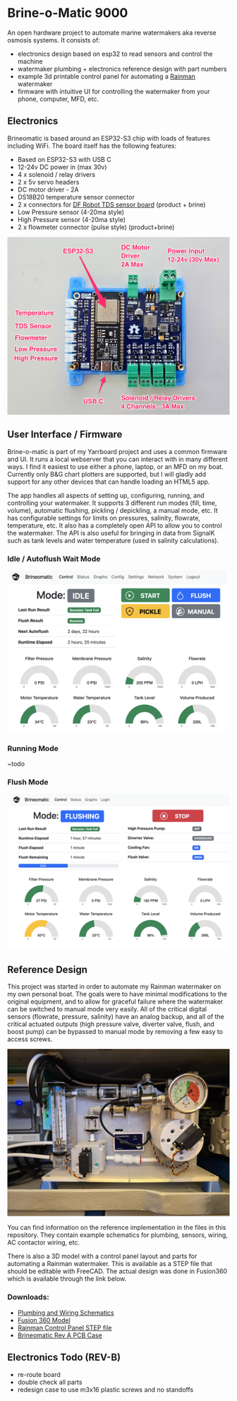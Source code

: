 # Brine-o-Matic 9000

An open hardware project to automate marine watermakers aka reverse osmosis systems.  It consists of:

* electronics design based on esp32 to read sensors and control the machine
* watermaker plumbing + electronics reference design with part numbers
* example 3d printable control panel for automating a [Rainman](https://www.rainmandesal.com/) watermaker
* firmware with intuitive UI for controlling the watermaker from your phone, computer, MFD, etc.

## Electronics

Brineomatic is based around an ESP32-S3 chip with loads of features including WiFi.  The board itself has the following features:

* Based on ESP32-S3 with USB C
* 12-24v DC power in (max 30v)
* 4 x solenoid / relay drivers
* 2 x 5v servo headers
* DC motor driver - 2A
* DS18B20 temperature sensor connector
* 2 x connectors for [DF Robot TDS sensor board](https://www.dfrobot.com/product-1662.html) (product + brine)
* Low Pressure sensor (4-20ma style)
* High Pressure sensor (4-20ma style)
* 2 x flowmeter connector (pulse style) (product+brine)

![Image of Brine-o-matic 9000 Rev A Electronics](/assets/brineomatic-rev-a-annotated.jpg)

## User Interface / Firmware

Brine-o-matic is part of my Yarrboard project and uses a common firmware and UI.  It runs a local webserver that you can interact with in many different ways.  I find it easiest to use either a phone, laptop, or an MFD on my boat.  Currently only B&G chart plotters are supported, but I will gladly add support for any other devices that can handle loading an HTML5 app.

The app handles all aspects of setting up, configuring, running, and controlling your watermaker.  It supports 3 different run modes (fill, time, volume), automatic flushing, pickling / depickling, a manual mode, etc.  It has configurable settings for limits on pressures, salinity, flowrate, temperature, etc.  It also has a completely open API to allow you to control the watermaker.  The API is also useful for bringing in data from SignalK such as tank levels and water temperature (used in salinity calculations).

### Idle / Autoflush Wait Mode

![Image of Brine-o-matic 9000 Rev A Electronics](/assets/brineomatic-idle.png)

### Running Mode

~todo

### Flush Mode

![Image of Brine-o-matic 9000 Rev A Electronics](/assets/brineomatic-flushing.png)

## Reference Design

This project was started in order to automate my Rainman watermaker on my own personal boat.  The goals were to have minimal modifications to the original equipment, and to allow for graceful failure where the watermaker can be switched to manual mode very easily.  All of the critical digital sensors (flowrate, pressure, salinity) have an analog backup, and all of the critical actuated outputs (high pressure valve, diverter valve, flush, and boost pump) can be bypassed to manual mode by removing a few easy to access screws.

![Image of Brine-o-matic 9000 Rev A Electronics](/assets/rainman-install.jpg)

You can find information on the reference implementation in the files in this repository. They contain example schematics for plumbing, sensors, wiring, AC contactor wiring, etc.

There is also a 3D model with a control panel layout and parts for automating a Rainman watermaker.  This is available as a STEP file that should be editable with FreeCAD.  The actual design was done in Fusion360 which is available through the link below.

### Downloads:

* [Plumbing and Wiring Schematics](/diagrams)
* [Fusion 360 Model](https://a360.co/3zufXJO) 
* [Rainman Control Panel STEP file](/models/Rainman%20Control%20Panel.step?raw=true)
* [Brineomatic Rev A PCB Case](/models/Brineomatic%20Case%20Rev%20A.step?raw=true)

## Electronics Todo (REV-B)

* re-route board
* double check all parts
* redesign case to use m3x16 plastic screws and no standoffs
